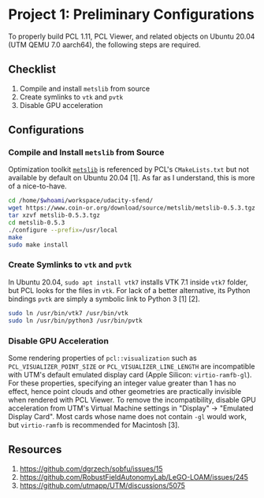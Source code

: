 # Project 1: Preliminary Configurations

To properly build PCL 1.11, PCL Viewer, and related objects on Ubuntu 20.04 (UTM QEMU 7.0 aarch64), the following steps are required.

## Checklist

1. Compile and install `metslib` from source
2. Create symlinks to `vtk` and `pvtk`
3. Disable GPU acceleration

## Configurations

### Compile and Install `metslib` from Source

Optimization toolkit [`metslib`](https://github.com/coin-or/metslib) is referenced by PCL's `CMakeLists.txt` but not available by default on Ubuntu 20.04 [1]. As far as I understand, this is more of a nice-to-have.

```bash
cd /home/$whoami/workspace/udacity-sfend/
wget https://www.coin-or.org/download/source/metslib/metslib-0.5.3.tgz
tar xzvf metslib-0.5.3.tgz
cd metslib-0.5.3
./configure --prefix=/usr/local
make
sudo make install
```

### Create Symlinks to `vtk` and `pvtk`

In Ubuntu 20.04, `sudo apt install vtk7` installs VTK 7.1 inside `vtk7` folder, but PCL looks for the files in `vtk`. For lack of a better alternative, its Python bindings `pvtk` are simply a symbolic link to Python 3 [1] [2].

```bash
sudo ln /usr/bin/vtk7 /usr/bin/vtk
sudo ln /usr/bin/python3 /usr/bin/pvtk
```

### Disable GPU Acceleration

Some rendering properties of `pcl::visualization` such as `PCL_VISUALIZER_POINT_SIZE` or `PCL_VISUALIZER_LINE_LENGTH` are incompatible with UTM's default emulated display card (Apple Silicon: `virtio-ramfb-gl`). For these properties, specifying an integer value greater than 1 has no effect, hence point clouds and other geometries are practically invisible when rendered with PCL Viewer. To remove the incompatibility, disable GPU acceleration from UTM's Virtual Machine settings in "Display" → "Emulated Display Card". Most cards whose name does not contain `-gl` would work, but `virtio-ramfb` is recommended for Macintosh [3].

## Resources

1. https://github.com/dgrzech/sobfu/issues/15
2. https://github.com/RobustFieldAutonomyLab/LeGO-LOAM/issues/245
3. https://github.com/utmapp/UTM/discussions/5075